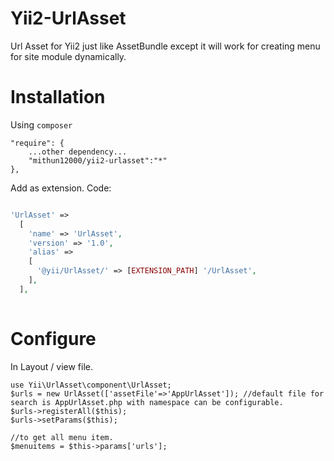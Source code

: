 Yii2-UrlAsset
=============

Url Asset for Yii2 just like AssetBundle except it will work for creating menu for site module dynamically.


Installation
=======

Using ```composer```

```
"require": {
	...other dependency...	
	"mithun12000/yii2-urlasset":"*"
},
```

Add as extension. Code:

```php

'UrlAsset' => 
  [
    'name' => 'UrlAsset',
    'version' => '1.0',
    'alias' => 
    [
      '@yii/UrlAsset/' => [EXTENSION_PATH] '/UrlAsset',
    ],
  ],
  
```

Configure
=======

In Layout / view file.
```
use Yii\UrlAsset\component\UrlAsset;
$urls = new UrlAsset(['assetFile'=>'AppUrlAsset']); //default file for search is AppUrlAsset.php with namespace can be configurable. 
$urls->registerAll($this);
$urls->setParams($this);

//to get all menu item.
$menuitems = $this->params['urls'];
```
